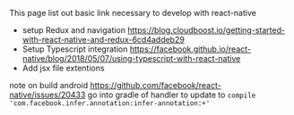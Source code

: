 This page list out basic link necessary to develop with react-native
* setup Redux and navigation https://blog.cloudboost.io/getting-started-with-react-native-and-redux-6cd4addeb29
* Setup Typescript integration https://facebook.github.io/react-native/blog/2018/05/07/using-typescript-with-react-native
* Add jsx file extentions 

note on build android
https://github.com/facebook/react-native/issues/20433
go into gradle of handler to update to `compile 'com.facebook.infer.annotation:infer-annotation:+'`